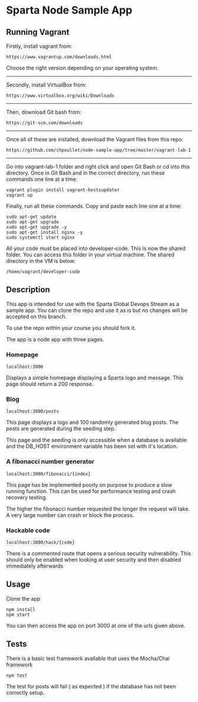 # Sparta Node Sample App

## Running Vagrant

Firstly, install vagrant from:
```
https://www.vagrantup.com/downloads.html
```

Choose the right version depending on your operating system.

---------------

Secondly, install VirtualBox from:
```
https://www.virtualbox.org/wiki/Downloads
```
---------

Then, download Git bash from:
```
https://git-scm.com/downloads
```

----------

Once all of these are installed, download the Vagrant files from this repo:
```
https://github.com/chpoullet/node-sample-app/tree/master/vagrant-lab-1
```

----------

Go into vagrant-lab-1 folder and right click and open Git Bash
or cd into this directory. Once in Git Bash and in the correct directory, run these commands one line at a time:
```
vagrant plugin install vagrant-hostsupdater
vagrant up
```


Finally, run all these commands. Copy and paste each line one at a time:
```
sudo apt-get update
sudo apt-get upgrade
sudo apt-get upgrade -y
sudo apt-get install nginx -y
sudo systemctl start nginx
```

All your code must be placed into developer-code. This is
now the shared folder. You can access this folder in your
virtual machine. The shared directory in the VM is below:
```
/home/vagrant/developer-code
```



## Description

This app is intended for use with the Sparta Global Devops Stream as a sample app. You can clone the repo and use it as is but no changes will be accepted on this branch. 

To use the repo within your course you should fork it.

The app is a node app with three pages.

### Homepage

``localhost:3000``

Displays a simple homepage displaying a Sparta logo and message. This page should return a 200 response.

### Blog

``localhost:3000/posts``

This page displays a logo and 100 randomly generated blog posts. The posts are generated during the seeding step.

This page and the seeding is only accessible when a database is available and the DB_HOST environment variable has been set with it's location.

### A fibonacci number generator

``localhost:3000/fibonacci/{index}``

This page has be implemented poorly on purpose to produce a slow running function. This can be used for performance testing and crash recovery testing.

The higher the fibonacci number requested the longer the request will take. A very large number can crash or block the process.


### Hackable code

``localhost:3000/hack/{code}``

There is a commented route that opens a serious security vulnerability. This should only be enabled when looking at user security and then disabled immediately afterwards

## Usage

Clone the app

```
npm install
npm start
```

You can then access the app on port 3000 at one of the urls given above.

## Tests

There is a basic test framework available that uses the Mocha/Chai framework

```
npm test
```

The test for posts will fail ( as expected ) if the database has not been correctly setup.





